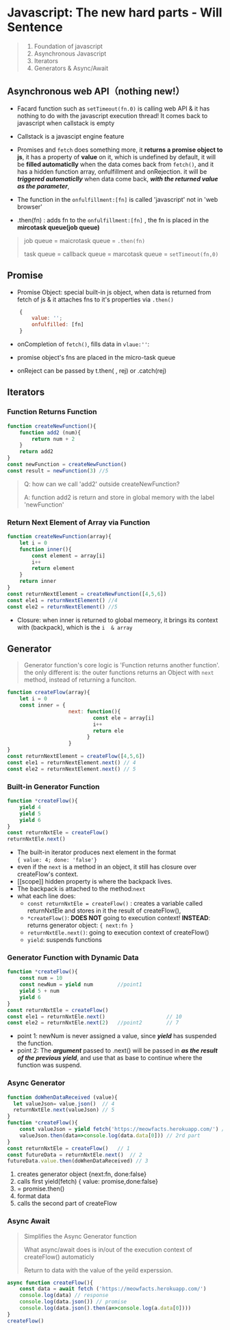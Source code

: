 # Javascript: The new hard parts - Will Sentence
>1. Foundation of javascript
>2. Asynchronous Javascript
>3. Iterators
>4. Generators & Async/Await

## Asynchronous web API（nothing new!）
- Facard function such as ```setTimeout(fn.0)``` is calling web API & it has nothing to do with the javascript execution thread! It comes back to javascript when callstack is empty

- Callstack is a javascipt engine feature

- Promises and ```fetch``` does something more, it **returns a promise object to js**, it has a property of **value** on it, which is undefined by default, it will be **filled automaticlly** when the data comes back from ```fetch()```, and it has a hidden function array, onfulfillment and onRejection. it will be ***triggered automaticlly*** when data come back, ***with the returned value as the parameter***,
- The function in the ```onfulfillment:[fn]``` is called 'javascript' not in 'web browser'

- .then(fn) : adds fn to the ```onfulfillment:[fn]``` , the fn is placed in the **mircotask queue(job queue)**

> job queue = maicrotask queue = ```.then(fn)```
>
> task queue = callback queue = marcotask queue = ```setTimeout(fn,0)```

## Promise
- Promise Object: special built-in js object, when data is returned from fetch of js & it attaches fns to it's properties via ```.then()```
``` javascript
	{
		value: '';
		onfulfilled: [fn]
	}
```
- onCompletion of ```fetch()```, fills data in ```vlaue:''```:

- promise object's fns are placed in the micro-task queue

- onReject can be passed by t.then( , rej) or .catch(rej)


## Iterators

### Function Returns Function

``` javascript
function createNewFunction(){
	function add2 (num){
		return num + 2
	}
	return add2
}
const newFunction = createNewFunction()
const result = newFunction(3) //5
```
>Q: how can we call 'add2' outside createNewFunction?
>
>A: function add2 is return and store in global memory with the label 'newFunction'

### Return Next Element of Array via Function

``` javascript
function createNewFunction(array){
	let i = 0
	function inner(){
		const element = array[i]
		i++
		return element
	}
	return inner
}
const returnNextElement = createNewFunction([4,5,6])
const ele1 = returnNextElement() //4
const ele2 = returnNextElement() //5
```
- Closure: when inner is returned to global memeory,  it brings its context with (backpack), which is the ``` i  & array ```

## Generator

 > Generator function's core logic is 'Function returns another function'. the only different is: the outer functions returns an Object with ```next``` method, instead of returning a funciton.

```javascript
function createFlow(array){
    let i = 0
    const inner = {
                    next: function(){
                            const ele = array[i]
                            i++
                            return ele
                          }
                    }
}
const returnNextElement = createFlow([4,5,6])
const ele1 = returnNextElement.next() // 4
const ele2 = returnNextElement.next() // 5
```
### Built-in Generator Function
```javascript
function *createFlow(){
    yield 4
    yield 5
    yield 6
}
const returnNxtEle = createFlow()
returnNxtEle.next()
```
- The built-in iterator produces next element in the format <br> ```{ value: 4; done: 'false'}```
- even if the ```next``` is a method in an object, it still has closure over createFlow's context.
- [[scope]] hidden property is where the backpack lives.
- The backpack is attached to the method:```next```
- what each line does:
    - ```const returnNxtEle = createFlow()``` : creates a variable called returnNxtEle and stores in it the result of createFlow(),
    - ```*createFlow()```: **DOES NOT** going to execution context! **INSTEAD**: returns generator object: ```{ next:fn }```
    - ```returnNxtEle.next()```: going to execution context of createFlow()
    - ```yield```: suspends functions

### Generator Function with Dynamic Data
```javascript
function *createFlow(){
    const num = 10
    const newNum = yield num        //point1
    yield 5 + num
    yield 6
}
const returnNxtEle = createFlow()
const ele1 = returnNxtEle.next()                    // 10
const ele2 = returnNxtEle.next(2)   //point2        // 7
```

- point 1: newNum is never assigned a value, since ***yield*** has suspended the function.
- point 2: The ***argument*** passed to .next() will be passed in ***as the result of the previous yield***, and use that as base to continue where the function was suspend.

### Async Generator
```javascript
function doWhenDataReceived (value){
  let valueJson= value.json()  // 4
  returnNxtEle.next(valueJson) // 5
}
function *createFlow(){
    const valueJson = yield fetch('https://meowfacts.herokuapp.com/') //1st part
    valueJson.then(data=>console.log(data.data[0])) // 2rd part
}
const returnNxtEle = createFlow()   // 1
const futureData = returnNxtEle.next()  // 2
futureData.value.then(doWhenDataReceived) // 3
```
1. creates generator object  {next:fn, done:false}
2. calls first yield(fetch)  { value: promise,done:false}
3. = promise.then()
4. format data
5. calls the second part of createFlow

### Async Await

> Simplifies the Async Generator function
>
> What async/await does is in/out of the execution context of createFlow() automaticly
>
> Return to data with the value of the yeild experssion.

```javascript
async function createFlow(){
    const data = await fetch ('https://meowfacts.herokuapp.com/')
    console.log(data) // response
    console.log(data.json()) // promise
    console.log(data.json().then(a=>console.log(a.data[0])))
}
createFlow()
```